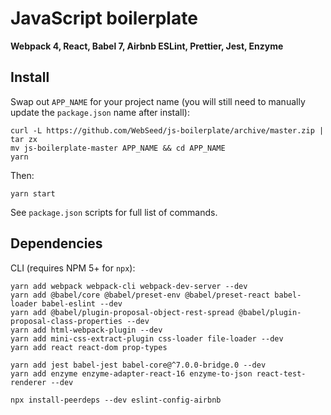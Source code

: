 # JavaScript boilerplate

**Webpack 4, React, Babel 7, Airbnb ESLint, Prettier, Jest, Enzyme**

## Install

Swap out `APP_NAME` for your project name (you will still need to manually update the `package.json` name after install):

```
curl -L https://github.com/WebSeed/js-boilerplate/archive/master.zip | tar zx
mv js-boilerplate-master APP_NAME && cd APP_NAME
yarn
```

Then:

```
yarn start
```

See `package.json` scripts for full list of commands.

## Dependencies

CLI (requires NPM 5+ for `npx`):

```
yarn add webpack webpack-cli webpack-dev-server --dev
yarn add @babel/core @babel/preset-env @babel/preset-react babel-loader babel-eslint --dev
yarn add @babel/plugin-proposal-object-rest-spread @babel/plugin-proposal-class-properties --dev
yarn add html-webpack-plugin --dev
yarn add mini-css-extract-plugin css-loader file-loader --dev
yarn add react react-dom prop-types

yarn add jest babel-jest babel-core@^7.0.0-bridge.0 --dev
yarn add enzyme enzyme-adapter-react-16 enzyme-to-json react-test-renderer --dev

npx install-peerdeps --dev eslint-config-airbnb
```
